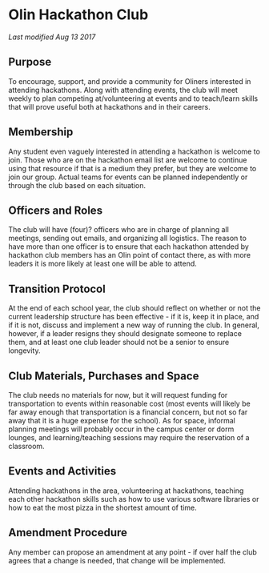 # Olin Hackathon Club
*Last modified Aug 13 2017*
## Purpose
To encourage, support, and provide a community for Oliners interested in attending hackathons. Along with attending events, the club will meet weekly to plan competing at/volunteering at events and to teach/learn skills that will prove useful both at hackathons and in their careers.
## Membership
Any student even vaguely interested in attending a hackathon is welcome to join. Those who are on the hackathon email list are welcome to continue using that resource if that is a medium they prefer, but they are welcome to join our group. Actual teams for events can be planned independently or through the club based on each situation.
## Officers and Roles
The club will have (four)? officers who are in charge of planning all meetings, sending out emails, and organizing all logistics. The reason to have more than one officer is to ensure that each hackathon attended by hackathon club members has an Olin point of contact there, as with more leaders it is more likely at least one will be able to attend.
## Transition Protocol
At the end of each school year, the club should reflect on whether or not the current leadership structure has been effective - if it is, keep it in place, and if it is not, discuss and implement a new way of running the club. In general, however, if a leader resigns they should designate someone to replace them, and at least one club leader should not be a senior to ensure longevity. 
## Club Materials, Purchases and Space
The club needs no materials for now, but it will request funding for transportation to events within reasonable cost (most events will likely be far away enough that transportation is a financial concern, but not so far away that it is a huge expense for the school). As for space, informal planning meetings will probably occur in the campus center or dorm lounges, and learning/teaching sessions may require the reservation of a classroom.
## Events and Activities
Attending hackathons in the area, volunteering at hackathons, teaching each other hackathon skills such as how to use various software libraries or how to eat the most pizza in the shortest amount of time.
## Amendment Procedure
Any member can propose an amendment at any point - if over half the club agrees that a change is needed, that change will be implemented. 